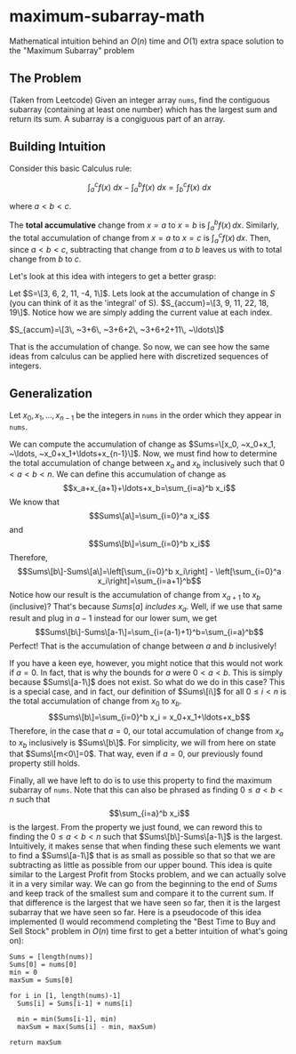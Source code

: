 # maximum-subarray-math
Mathematical intuition behind an $O(n)$ time and $O(1)$ extra space solution to the "Maximum Subarray" problem

## The Problem
(Taken from Leetcode)
Given an integer array `nums`, find the contiguous subarray (containing at least one number) which has the largest sum and return its sum.
A subarray is a congiguous part of an array.

## Building Intuition
Consider this basic Calculus rule: 

$$\int_{a}^{c} f(x) ~dx - \int_{a}^{b} f(x) ~dx = \int_{b}^{c} f(x) ~dx$$

where $a < b < c$.

The **total accumulative** change from $x=a$ to $x=b$ is $\int_{a}^{b} f(x) \,dx$. Similarly, the total accumulation of change from $x=a$ to $x=c$ is $\int_{a}^{c} f(x) \,dx$. Then, since $a < b < c$, subtracting that change from $a$ to $b$ leaves us with to total change from $b$ to $c$.

Let's look at this idea with integers to get a better grasp:

Let $S=\[3, 6, 2, 11, -4, 1\]$. Lets look at the accumulation of change in $S$ (you can think of it as the 'integral' of S). $S_{accum}=\[3, 9, 11, 22, 18, 19\]$. Notice how we are simply adding the current value at each index.

$S_{accum}=\[3\, ~3+6\, ~3+6+2\, ~3+6+2+11\, ~\ldots\]$

That is the accumulation of change. So now, we can see how the same ideas from calculus can be applied here with discretized sequences of integers.

## Generalization

Let $x_0,x_1,\ldots,x_{n-1}$ be the integers in `nums` in the order which they appear in `nums`.

We can compute the accumulation of change as $Sums=\[x_0, ~x_0+x_1, ~\ldots, ~x_0+x_1+\ldots+x_{n-1}\]$.
Now, we must find how to determine the total accumulation of change between $x_a$ and $x_b$ inclusively such that $0 < a < b < n$. We can define this accumulation of change as $$x_a+x_{a+1}+\ldots+x_b=\sum_{i=a}^b x_i$$
We know that $$Sums\[a\]=\sum_{i=0}^a x_i$$ and $$Sums\[b\]=\sum_{i=0}^b x_i$$ Therefore, $$Sums\[b\]-Sums\[a\]=\left[\sum_{i=0}^b x_i\right] - \left[\sum_{i=0}^a x_i\right]=\sum_{i=a+1}^b$$ Notice how our result is the accumulation of change from $x_{a+1}$ to $x_b$ (inclusive)? That's because $Sums[a]$ *includes* $x_a$. Well, if we use that same result and plug in $a-1$ instead for our lower sum, we get $$Sums\[b\]-Sums\[a-1\]=\sum_{i=(a-1)+1}^b=\sum_{i=a}^b$$
Perfect! That is the accumulation of change between $a$ and $b$ inclusively!

If you have a keen eye, however, you might notice that this would not work if $a=0$. In fact, that is why the bounds for $a$ were $0 < a < b$. This is simply because $Sums\[a-1\]$ does not exist. So what do we do in this case? This is a special case, and in fact, our definition of $Sums\[i\]$ for all $0 \leq i < n$ is the total accumulation of change from $x_0$ to $x_b$. $$Sums\[b\]=\sum_{i=0}^b x_i = x_0+x_1+\ldots+x_b$$ Therefore, in the case that $a=0$, our total accumulation of change from $x_a$ to $x_b$ inclusively is $Sums\[b\]$. For simplicity, we will from here on state that $Sums\[m<0\]=0$. That way, even if $a=0$, our previously found property still holds.

Finally, all we have left to do is to use this property to find the maximum subarray of `nums`. Note that this can also be phrased as finding $0 \leq a < b < n$ such that $$\sum_{i=a}^b x_i$$ is the largest.
From the property we just found, we can reword this to finding the $0 \leq a < b < n$ such that $Sums\[b\]-Sums\[a-1\]$ is the largest. Intuitively, it makes sense that when finding these such elements we want to find a $Sums\[a-1\]$ that is as small as possible so that so that we are subtracting as little as possible from our upper bound.
This idea is quite similar to the Largest Profit from Stocks problem, and we can actually solve it in a very similar way. We can go from the beginning to the end of $Sums$ and keep track of the smallest sum and compare it to the current sum. If that difference is the largest that we have seen so far, then it is the largest subarray that we have seen so far. Here is a pseudocode of this idea implemented (I would recommend completing the "Best Time to Buy and Sell Stock" problem in $O(n)$ time first to get a better intuition of what's going on):

```
Sums = [length(nums)]
Sums[0] = nums[0]
min = 0
maxSum = Sums[0]

for i in [1, length(nums)-1]
  Sums[i] = Sums[i-1] + nums[i]
  
  min = min(Sums[i-1], min)
  maxSum = max(Sums[i] - min, maxSum)

return maxSum
```

